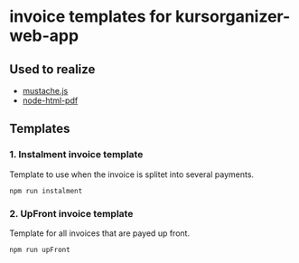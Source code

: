 # invoice templates for kursorganizer-web-app

## Used to realize

- [mustache.js](https://github.com/janl/mustache.js)
- [node-html-pdf](https://github.com/marcbachmann/node-html-pdf)

## Templates

### 1. Instalment invoice template
Template to use when the invoice is splitet into several payments.

``npm run instalment``

### 2. UpFront invoice template
Template for all invoices that are payed up front.

``npm run upFront``
